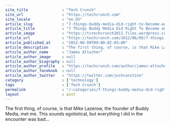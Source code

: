 ```yaml
---
site_title               : "Tech Crunch"
site_url                 : "https://techcrunch.com"
site_locale              : "en_US"
article_slug             : "7-things-buddy-media-did-right-to-become-an-s800mm-company"
article_title            : "7 Things Buddy Media Did Right To Become an $800mm+ Company"
article_image            : "https://tctechcrunch2011.files.wordpress.com/2012/06/buddy.jpg?w=400&h=300&crop=1"
article_url              : "https://techcrunch.com/2012/06/09/7-things-buddy-media-did-right-to-become-an-800mm-company/"
article_published_at     : "2012-06-09T09:00:02-03:00"
article_description      : "The first thing, of course, is that Mike Lazerow, the founder of Buddy Media, met me. This sounds egotistical, but everything I did in the encounter was bad..."
article_author_name      : "James Altucher"
article_author_image     : null
article_author_biography : null
article_author_profile   : "https://techcrunch.com/author/james-altucher/"
article_author_facebook  : null
article_author_twitter   : "https://twitter.com/joshconstine"
category                 : ['technology']
tags                     : ['Tech Crunch']
permalink                : "/:categories/7-things-buddy-media-did-right-to-become-an-s800mm-company/"
layout                   : post
---
```


The first thing, of course, is that Mike Lazerow, the founder of Buddy Media, met me. This sounds egotistical, but everything I did in the encounter was bad...
